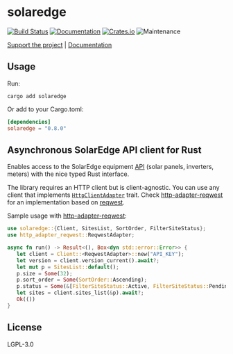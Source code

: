 # solaredge

[![Build Status](https://github.com/twistedfall/solaredge/actions/workflows/solaredge.yml/badge.svg)](https://github.com/twistedfall/solaredge/actions/workflows/solaredge.yml)
[![Documentation](https://docs.rs/solaredge/badge.svg)](https://docs.rs/solaredge)
[![Crates.io](https://img.shields.io/crates/v/solaredge)](https://crates.io/crates/solaredge)
![Maintenance](https://img.shields.io/badge/maintenance-passively--maintained-yellowgreen.svg)

[Support the project](https://github.com/sponsors/twistedfall) | [Documentation](https://docs.rs/solaredge)


## Usage

Run:
```shell
cargo add solaredge
```
Or add to your Cargo.toml:
```toml
[dependencies]
solaredge = "0.8.0"
```

## Asynchronous SolarEdge API client for Rust

Enables access to the SolarEdge equipment [API](https://www.solaredge.com/sites/default/files/se_monitoring_api.pdf)
(solar panels, inverters, meters) with the nice typed Rust interface.

The library requires an HTTP client but is client-agnostic. You can use any client that implements
[`HttpClientAdapter`](https://docs.rs/http-adapter/*/http_adapter/trait.HttpClientAdapter.html) trait.
Check [http-adapter-reqwest](https://crates.io/crates/http-adapter-reqwest) for an implementation based
on [reqwest](https://crates.io/crates/reqwest).

Sample usage with [http-adapter-reqwest](https://crates.io/crates/http-adapter-reqwest):
```rust
use solaredge::{Client, SitesList, SortOrder, FilterSiteStatus};
use http_adapter_reqwest::ReqwestAdapter;

async fn run() -> Result<(), Box<dyn std::error::Error>> {
   let client = Client::<ReqwestAdapter>::new("API_KEY");
   let version = client.version_current().await?;
   let mut p = SitesList::default();
   p.size = Some(32);
   p.sort_order = Some(SortOrder::Ascending);
   p.status = Some(&[FilterSiteStatus::Active, FilterSiteStatus::Pending]);
   let sites = client.sites_list(&p).await?;
   Ok(())
}
```

## License

LGPL-3.0
